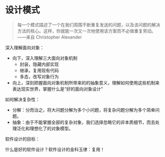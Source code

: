 # 设计模式

> 每一个模式描述了一个在我们周围不断重复发送的问题，以及该问题的解决方法的核心。这样，你就能一次又一次地使用该方案而不必做重复劳动。 ——来自 Christopher Alexander

深入理解面向对象：

- 向下，深入理解三大面向对象机制
  - 封装，隐藏内部实现
  - 继承，复用现有代码
  - 多态，改写对象行为
- 向上，深刻把握面向对象机制所带来的的抽象意义，理解如何使用这些机制来表达现实世界，掌握什么是“好的面向对象设计”

如何解决复杂性：

- 分解：分而治之，将大问题分解为多个小问题，将复杂问题分解为多个简单问题。
- 抽象：由于不能掌握全部的复杂对象，我们选择忽略它的非本质细节，而去处理泛化和理想化了的对象模型。

软件设计的目标：

什么是好的软件设计？软件设计的金科玉律：复用！
